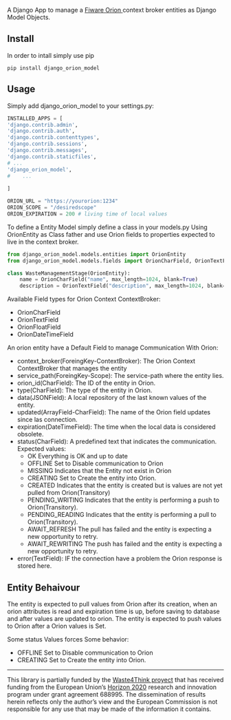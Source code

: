 A Django App to manage a [Fiware Orion ](https://github.com/telefonicaid/fiware-orion) context broker entities as Django Model Objects.
## Install

In order to intall  simply use pip

```
pip install django_orion_model
```

## Usage

Simply add django_orion_model to your settings.py:

```python
INSTALLED_APPS = [
'django.contrib.admin',
'django.contrib.auth',
'django.contrib.contenttypes',
'django.contrib.sessions',
'django.contrib.messages',
'django.contrib.staticfiles',
# ...
'django_orion_model',
#    ...
    
]

ORION_URL = "https://yourorion:1234"
ORION_SCOPE = "/desiredscope"
ORION_EXPIRATION = 200 # living time of local values
```

To define a Entity Model simply define a class in your models.py Using OrionEntity as Class father and use Orion fields to properties expected to live in the context broker.

```python
from django_orion_model.models.entities import OrionEntity
from django_orion_model.models.fields import OrionCharField, OrionTextField

class WasteManagementStage(OrionEntity):
    name = OrionCharField("name", max_length=1024, blank=True)
    description = OrionTextField("description", max_length=1024, blank=True)
```

Available Field types for Orion Context ContextBroker: 

 * OrionCharField
 * OrionTextField
 * OrionFloatField
 * OrionDateTimeField

An orion entity have a Default Field to manage Communication With Orion:

  * context_broker(ForeingKey-ContextBroker): The Orion Context ContextBroker that manages the entity
  * service_path(ForeingKey-Scope): The service-path  where the entity lies.
  * orion_id(CharField): The ID of the entity in Orion.
  * type(CharField): The type of the entity in Orion.
  * data(JSONField): A local repository of the last known values of the entity.
  * updated(ArrayField-CharField): The name of the Orion field updates since las connection.
  * expiration(DateTimeField): The time when the local data is considered obsolete.
  * status(CharField): A predefined text that indicates the communication. Expected values:
    * OK Everything is OK and up to date
    * OFFLINE Set to Disable communication to Orion
    * MISSING Indicates that the Entity not exist in Orion
    * CREATING Set to Create the entity into Orion. 
    * CREATED Indicates that the entity is created but is values are not yet pulled from Orion(Transitory)
    * PENDING_WRITING Indicates that the entity is performing a push to Orion(Transitory).
    * PENDING_READING Indicates that the entity is performing a pull to Orion(Transitory).
    * AWAIT_REFRESH The pull has failed and the entity is expecting a new opportunity to retry.
    * AWAIT_REWRITING The push has failed and the entity is expecting a new opportunity to retry.
  * error(TextField): IF the connection have a problem the Orion response is stored here.
    
## Entity Behaivour

The entity is expected to pull values from Orion after its creation, when an orion attributes is read and expiration time is up, before saving to database and after values are updated to orion. 
The entity is expected to push  values to Orion after a Orion values is Set.

Some status Values forces Some behavior: 

  * OFFLINE Set to Disable communication to Orion
  * CREATING Set to Create the entity into Orion. 
 
----

This library is partially funded  by the [Waste4Think proyect](http://waste4think.eu/) that  has received funding from the European Union’s [Horizon 2020](https://ec.europa.eu/programmes/horizon2020/) research and innovation program under grant agreement 688995.
The dissemination of results herein reflects only the author’s view and the European Commission is not responsible for any use that may be made of the information it contains.

